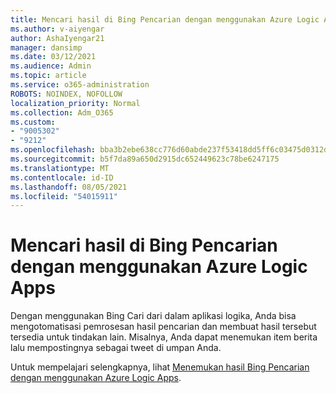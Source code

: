```yaml
---
title: Mencari hasil di Bing Pencarian dengan menggunakan Azure Logic Apps
ms.author: v-aiyengar
author: AshaIyengar21
manager: dansimp
ms.date: 03/12/2021
ms.audience: Admin
ms.topic: article
ms.service: o365-administration
ROBOTS: NOINDEX, NOFOLLOW
localization_priority: Normal
ms.collection: Adm_O365
ms.custom:
- "9005302"
- "9212"
ms.openlocfilehash: bba3b2ebe638cc776d60abde237f53418dd5ff6c03475d0312df8f647bf8c636
ms.sourcegitcommit: b5f7da89a650d2915dc652449623c78be6247175
ms.translationtype: MT
ms.contentlocale: id-ID
ms.lasthandoff: 08/05/2021
ms.locfileid: "54015911"
---
```

# <a name="find-results-in-bing-search-by-using-azure-logic-apps"></a>Mencari hasil di Bing Pencarian dengan menggunakan Azure Logic Apps

Dengan menggunakan Bing Cari dari dalam aplikasi logika, Anda bisa mengotomatisasi pemrosesan hasil pencarian dan membuat hasil tersebut tersedia untuk tindakan lain. Misalnya, Anda dapat menemukan item berita lalu mempostingnya sebagai tweet di umpan Anda.

Untuk mempelajari selengkapnya, lihat [Menemukan hasil Bing Pencarian dengan menggunakan Azure Logic Apps](https://go.microsoft.com/fwlink/?linkid=2151928).